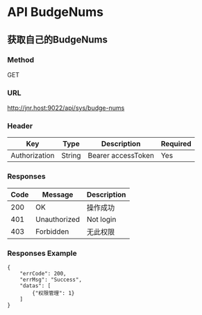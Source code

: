 # API BudgeNums

## 获取自己的BudgeNums

### Method
GET

### URL
http://jnr.host:9022/api/sys/budge-nums

### Header
| Key    | Type | Description | Required |
| --------- | ----------- | ----------- | ----------- |
| Authorization    | String       | Bearer accessToken | Yes |

### Responses
| Code    | Message | Description |
| --------- | ----------- | ----------- |
| 200    | OK       | 操作成功 |
| 401 | Unauthorized | Not login |
| 403 | Forbidden | 无此权限 |

### Responses Example
```
{
	"errCode": 200,
	"errMsg": "Success",
	"datas": [
        {"权限管理": 1}
    ]
}
```